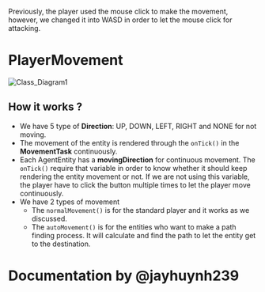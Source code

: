 Previously, the player used the mouse click to make the movement, however, we changed it into WASD in order to let the mouse click for attacking.

# PlayerMovement

![Class_Diagram1](uploads/98890034f9a12216c1b120a322d28306/Class_Diagram1.png)

## How it works ?

- We have 5 type of **Direction**: UP, DOWN, LEFT, RIGHT and NONE for not moving.
- The movement of the entity is rendered through the `onTick()` in the **MovementTask** continuously.
- Each AgentEntity has a **movingDirection** for continuous movement. The `onTick()` require that variable in order to know whether it should keep rendering the entity movement or not. If we are not using this variable, the player have to click the button multiple times to let the player move continuously.
- We have 2 types of movement
  - The `normalMovement()` is for the standard player and it works as we discussed.
  - The `autoMovement()` is for the entities who want to make a path finding process. It will calculate and find the path to let the entity get to the destination.

# Documentation by @jayhuynh239
